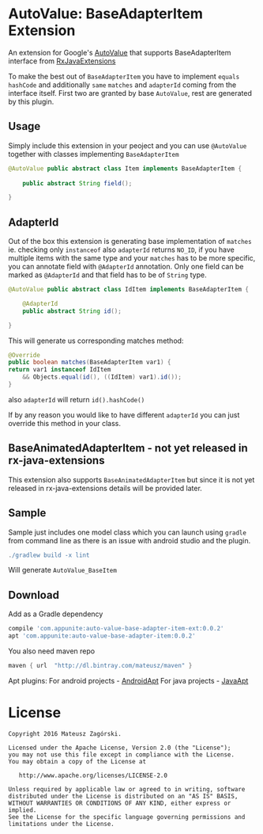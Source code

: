AutoValue: BaseAdapterItem Extension
========

An extension for Google's [AutoValue](https://github.com/google/auto) that supports BaseAdapterItem
interface from [RxJavaExtensions](https://github.com/jacek-marchwicki/rx-java-extensions)

To make the best out of `BaseAdapterItem` you have to implement `equals` `hashCode` and
additionally `same` `matches` and `adapterId` coming from the interface itself.
First two are granted by base `AutoValue`, rest are generated by this plugin.

## Usage

Simply include this extension in your peoject and you can use `@AutoValue` together with classes
implementing `BaseAdapterItem` 

```java
@AutoValue public abstract class Item implements BaseAdapterItem {
	
	public abstract String field();

}
```

## AdapterId

Out of the box this extension is generating base implementation of `matches` ie.
checking only `instanceof` also `adapterId` returns `NO_ID`, if you have multiple items
with the same type and your `matches` has to be more specific, you can annotate field 
with `@AdapterId` annotation. Only one field can be marked as `@AdapterId` and that field
has to be of `String` type.

```java
@AutoValue public abstract class IdItem implements BaseAdapterItem {

	@AdapterId
	public abstract String id();

}
```

This will generate us corresponding matches method:


```java
@Override
public boolean matches(BaseAdapterItem var1) {
return var1 instanceof IdItem
	&& Objects.equal(id(), ((IdItem) var1).id());
}
```

also `adapterId` will return `id().hashCode()`

If by any reason you would like to have different `adapterId` you can just override
this method in your class.

## BaseAnimatedAdapterItem - not yet released in rx-java-extensions

This extension also supports `BaseAnimatedAdapterItem` but since it is not yet
released in rx-java-extensions details will be provided later.

## Sample
Sample just includes one model class which you can launch using `gradle` from command line
as there is an issue with android studio and the plugin.

```groovy
./gradlew build -x lint
``` 

Will generate `AutoValue_BaseItem`

## Download 

Add as a Gradle dependency

```groovy
compile 'com.appunite:auto-value-base-adapter-item-ext:0.0.2'
apt 'com.appunite:auto-value-base-adapter-item:0.0.2'
```

You also need maven repo

```groovy
maven { url  "http://dl.bintray.com/mateusz/maven" }
```

Apt plugins:
For android projects - [AndroidApt](https://bitbucket.org/hvisser/android-apt)
For java projects - [JavaApt](https://github.com/tbroyer/gradle-apt-plugin)

# License

```
Copyright 2016 Mateusz Zagórski.

Licensed under the Apache License, Version 2.0 (the "License");
you may not use this file except in compliance with the License.
You may obtain a copy of the License at

   http://www.apache.org/licenses/LICENSE-2.0

Unless required by applicable law or agreed to in writing, software
distributed under the License is distributed on an "AS IS" BASIS,
WITHOUT WARRANTIES OR CONDITIONS OF ANY KIND, either express or implied.
See the License for the specific language governing permissions and
limitations under the License.
```























